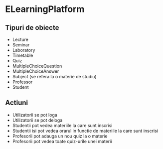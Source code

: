 # ELearningPlatform
## Tipuri de obiecte
- Lecture
- Seminar
- Laboratory
- Timetable
- Quiz
- MultipleChoiceQuestion
- MultipleChoiceAnswer
- Subject (se refera la o materie de studiu)
- Professor
- Student
## Actiuni
- Utilizatorii se pot loga
- Utilizatorii se pot deloga
- Studentii pot vedea materiile la care sunt inscrisi
- Studentii isi pot vedea orarul in functie de materiile la care sunt inscrisi
- Profesorii pot adauga un nou quiz la o materie
- Profesorii pot vedea toate quiz-urile unei materii
